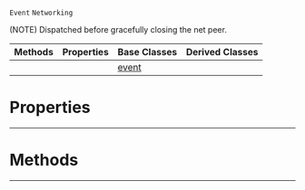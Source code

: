  `Event` `Networking`



(NOTE) Dispatched before gracefully closing the net peer.

|Methods|Properties|Base Classes|Derived Classes|
|---|---|---|---|
| | |[event](https://github.com/PlasmaEngine/PlasmaDocs/tree/master/docs/C%2B%2B/code_reference/class_reference/event.markdown)| |


 #  Properties


---  
 #  Methods


---  
 

 